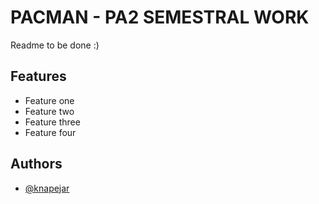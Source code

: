 # PACMAN - PA2 SEMESTRAL WORK

Readme to be done :)




## Features

- Feature one
- Feature two
- Feature three
- Feature four




## Authors

- [@knapejar](https://gitlab.fit.cvut.cz/knapejar)

